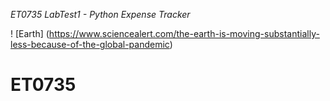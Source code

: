 _ET0735 LabTest1 - Python Expense Tracker_

! [Earth] (https://www.sciencealert.com/the-earth-is-moving-substantially-less-because-of-the-global-pandemic)
# ET0735
